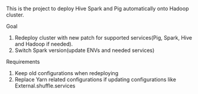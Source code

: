 This is the project to deploy Hive Spark and Pig automatically onto Hadoop cluster.

Goal
1. Redeploy cluster with new patch for supported services(Pig, Spark, Hive and Hadoop if needed). 
2. Switch Spark version(update ENVs and needed services)

Requirements
1. Keep old configurations when redeploying
2. Replace Yarn related configurations if updating configurations like External.shuffle.services

